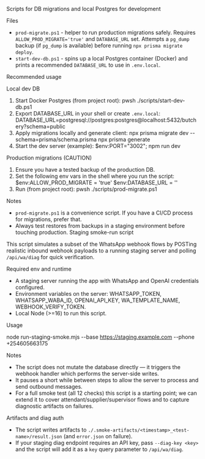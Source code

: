Scripts for DB migrations and local Postgres for development

Files
- `prod-migrate.ps1` - helper to run production migrations safely. Requires `ALLOW_PROD_MIGRATE='true'` and `DATABASE_URL` set. Attempts a `pg_dump` backup (if `pg_dump` is available) before running `npx prisma migrate deploy`.
- `start-dev-db.ps1` - spins up a local Postgres container (Docker) and prints a recommended `DATABASE_URL` to use in `.env.local`.

Recommended usage

Local dev DB
1. Start Docker Postgres (from project root):
   pwsh ./scripts/start-dev-db.ps1
2. Export DATABASE_URL in your shell or create `.env.local`:
   DATABASE_URL=postgresql://postgres:postgres@localhost:5432/butchery?schema=public
3. Apply migrations locally and generate client:
   npx prisma migrate dev --schema=prisma/schema.prisma
   npx prisma generate
4. Start the dev server (example):
   $env:PORT="3002"; npm run dev

Production migrations (CAUTION)
1. Ensure you have a tested backup of the production DB.
2. Set the following env vars in the shell where you run the script:
   $env:ALLOW_PROD_MIGRATE = 'true'
   $env:DATABASE_URL = '<production-database-url>'
3. Run (from project root):
   pwsh ./scripts/prod-migrate.ps1

Notes
- `prod-migrate.ps1` is a convenience script. If you have a CI/CD process for migrations, prefer that.
- Always test restores from backups in a staging environment before touching production.
Staging smoke-run script

This script simulates a subset of the WhatsApp webhook flows by POSTing realistic inbound webhook payloads to a running staging server and polling `/api/wa/diag` for quick verification.

Required env and runtime
- A staging server running the app with WhatsApp and OpenAI credentials configured.
- Environment variables on the server: WHATSAPP_TOKEN, WHATSAPP_WABA_ID, OPENAI_API_KEY, WA_TEMPLATE_NAME, WEBHOOK_VERIFY_TOKEN.
- Local Node (>=16) to run this script.

Usage

node run-staging-smoke.mjs --base https://staging.example.com --phone +254605663175

Notes
- The script does not mutate the database directly — it triggers the webhook handler which performs the server-side writes.
- It pauses a short while between steps to allow the server to process and send outbound messages.
- For a full smoke test (all 12 checks) this script is a starting point; we can extend it to cover attendant/supplier/supervisor flows and to capture diagnostic artifacts on failures.

Artifacts and diag auth

- The script writes artifacts to `./.smoke-artifacts/<timestamp>_<test-name>/result.json` (and `error.json` on failure).
- If your staging diag endpoint requires an API key, pass `--diag-key <key>` and the script will add it as a `key` query parameter to `/api/wa/diag`.
